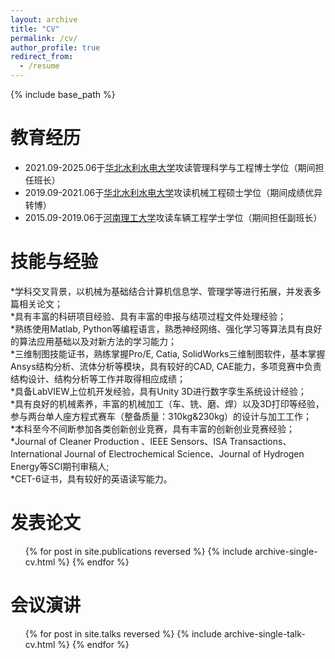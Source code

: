 ```yaml
---
layout: archive
title: "CV"
permalink: /cv/
author_profile: true
redirect_from:
  - /resume
---
```


{% include base_path %}

教育经历
======
* 2021.09-2025.06于[华北水利水电大学](https://ncwu.edu.cn/)攻读管理科学与工程博士学位（期间担任班长）
* 2019.09-2021.06于[华北水利水电大学](https://ncwu.edu.cn/)攻读机械工程硕士学位（期间成绩优异转博）
* 2015.09-2019.06于[河南理工大学](https://www.hpu.edu.cn/)攻读车辆工程学士学位（期间担任副班长）
  
技能与经验
======
*学科交叉背景，以机械为基础结合计算机信息学、管理学等进行拓展，并发表多篇相关论文；<br>
*具有丰富的科研项目经验、具有丰富的申报与结项过程文件处理经验；<br>
*熟练使用Matlab, Python等编程语言，熟悉神经网络、强化学习等算法具有良好的算法应用基础以及对新方法的学习能力；<br>
*三维制图技能证书，熟练掌握Pro/E, Catia, SolidWorks三维制图软件，基本掌握Ansys结构分析、流体分析等模块，具有较好的CAD, CAE能力，多项竞赛中负责结构设计、结构分析等工作并取得相应成绩；<br>
*具备LabVIEW上位机开发经验，具有Unity 3D进行数字孪生系统设计经验；<br>
*具有良好的机械素养，丰富的机械加工（车、铣、磨、焊）以及3D打印等经验，参与两台单人座方程式赛车（整备质量：310kg&230kg）的设计与加工工作；<br>
*本科至今不间断参加各类创新创业竞赛，具有丰富的创新创业竞赛经验；<br>
*Journal of Cleaner Production 、IEEE Sensors、ISA Transactions、International Journal of Electrochemical Science、Journal of Hydrogen Energy等SCI期刊审稿人;<br>
*CET-6证书，具有较好的英语读写能力。


发表论文
======
  <ul>{% for post in site.publications reversed %}
    {% include archive-single-cv.html %}
  {% endfor %}</ul>
  
会议演讲
======
  <ul>{% for post in site.talks reversed %}
    {% include archive-single-talk-cv.html  %}
  {% endfor %}</ul>
  

